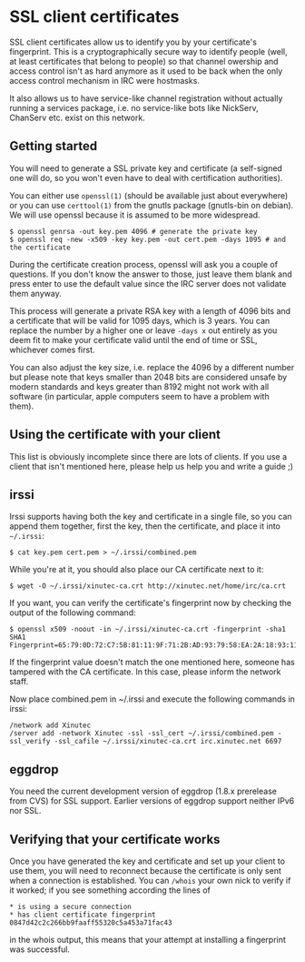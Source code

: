 SSL client certificates
=======================

SSL client certificates allow us to identify you by your certificate's fingerprint.
This is a cryptographically secure way to identify people (well, at least
certificates that belong to people) so that channel owership and access control
isn't as hard anymore as it used to be back when the only access control
mechanism in IRC were hostmasks.

It also allows us to have service-like channel registration without actually
running a services package, i.e. no service-like bots like NickServ, ChanServ
etc. exist on this network.

Getting started
---------------

You will need to generate a SSL private key and certificate (a self-signed one
will do, so you won't even have to deal with certification authorities).

You can either use `openssl(1)` (should be available just about everywhere)
or you can use `certtool(1)` from the gnutls package (gnutls-bin on debian).
We will use openssl because it is assumed to be more widespread.

	$ openssl genrsa -out key.pem 4096 # generate the private key
	$ openssl req -new -x509 -key key.pem -out cert.pem -days 1095 # and the certificate

During the certificate creation process, openssl will ask you a couple of
questions. If you don't know the answer to those, just leave them blank and
press enter to use the default value since the IRC server does not validate
them anyway.

This process will generate a private RSA key with a length of 4096 bits and a
certificate that will be valid for 1095 days, which is 3 years. You can replace
the number by a higher one or leave `-days x` out entirely as you deem fit to
make your certificate valid until the end of time or SSL, whichever comes first.

You can also adjust the key size, i.e. replace the 4096 by a different number
but please note that keys smaller than 2048 bits are considered unsafe by
modern standards and keys greater than 8192 might not work with all software
(in particular, apple computers seem to have a problem with them).

Using the certificate with your client
--------------------------------------

This list is obviously incomplete since there are lots of clients.
If you use a client that isn't mentioned here, please help us help you and
write a guide ;)

## irssi

Irssi supports having both the key and certificate in a single file, so you can
append them together, first the key, then the certificate, and place it into
`~/.irssi`:

	$ cat key.pem cert.pem > ~/.irssi/combined.pem

While you're at it, you should also place our CA certificate next to it:

	$ wget -O ~/.irssi/xinutec-ca.crt http://xinutec.net/home/irc/ca.crt

If you want, you can verify the certificate's fingerprint now by checking the
output of the following command:

	$ openssl x509 -noout -in ~/.irssi/xinutec-ca.crt -fingerprint -sha1 
	SHA1 Fingerprint=65:79:0D:72:C7:5B:81:11:9F:71:2B:AD:93:79:58:EA:2A:18:93:11

If the fingerprint value doesn't match the one mentioned here, someone has
tampered with the CA certificate. In this case, please inform the network
staff.

Now place combined.pem in ~/.irssi and execute the following commands in irssi:

	/network add Xinutec
	/server add -network Xinutec -ssl -ssl_cert ~/.irssi/combined.pem -ssl_verify -ssl_cafile ~/.irssi/xinutec-ca.crt irc.xinutec.net 6697

## eggdrop

You need the current development version of eggdrop (1.8.x prerelease from CVS)
for SSL support. Earlier versions of eggdrop support neither IPv6 nor SSL.


Verifying that your certificate works
-------------------------------------

Once you have generated the key and certificate and set up your client to use
them, you will need to reconnect because the certificate is only sent when a
connection is established. You can `/whois` your own nick to verify if it
worked; if you see something according the lines of 

	* is using a secure connection
	* has client certificate fingerprint 0847d42c2c266bb9faaff55320c5a453a71fac43

in the whois output, this means that your attempt at installing a fingerprint
was successful.
